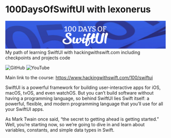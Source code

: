 # 100DaysOfSwiftUI with lexonerus
![Title](/pictures/title0.png)
My path of learning SwiftUI with hackingwithswift.com including checkpoints and projects code

![GitHub](https://img.shields.io/github/followers/lexonerus?label=Follow&style=social)
![YouTube](https://img.shields.io/youtube/channel/subscribers/UCNp8ItQbZqAz97ACiVEe62g?label=Subscribe&style=social)

Main link to the course: https://www.hackingwithswift.com/100/swiftui

SwiftUI is a powerful framework for building user-interactive apps for iOS, macOS, tvOS, and even watchOS. But you can’t build software without having a programming language, so behind SwiftUI lies Swift itself: a powerful, flexible, and modern programming language that you’ll use for all your SwiftUI apps.

As Mark Twain once said, “the secret to getting ahead is getting started.” Well, you’re starting now, so we’re going to dive in and learn about variables, constants, and simple data types in Swift.
